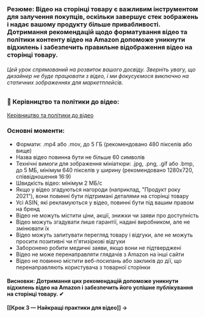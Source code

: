 ### **Резюме**: Відео на сторінці товару є важливим інструментом для залучення покупців, оскільки завершує стек зображень і надає вашому продукту більше привабливості. Дотримання рекомендацій щодо форматування відео та політики контенту відео на Amazon допоможе уникнути відхилень і забезпечить правильне відображення відео на сторінці товару.
###### Цей урок спрямований на розвиток вашого досвіду. Зверніть увагу, що дизайнер не буде працювати з відео, і ми фокусуємося виключно на статичних зображеннях для маркетплейсів.
### **🎥 Керівництво та політики до відео**:

[Керівництво та політики до відео](https://sellercentral.amazon.com/ap/signin?clientContext=130-9014780-2460638&openid.pape.max_auth_age=0&openid.return_to=https%3A%2F%2Fsellercentral.amazon.com%2Fhelp%2Fhub%2Freference%2FY4LL3M3WJEFE8MZ%3Fref%3Defph_Y4LL3M3WJEFE8MZ_cont_G2&openid.identity=http%3A%2F%2Fspecs.openid.net%2Fauth%2F2.0%2Fidentifier_select&openid.assoc_handle=sc_na_amazon_v2&openid.mode=checkid_setup&language=en_US&openid.claimed_id=http%3A%2F%2Fspecs.openid.net%2Fauth%2F2.0%2Fidentifier_select&pageId=sc_amazon_v3_unified&openid.ns=http%3A%2F%2Fspecs.openid.net%2Fauth%2F2.0&ssoResponse=eyJ6aXAiOiJERUYiLCJlbmMiOiJBMjU2R0NNIiwiYWxnIjoiQTI1NktXIn0.zqOfpJ6hW9_86Qudk6gPn1TOvYbNetKR2PnzJlkbDbfoIorOmuM_Tw.8ySJW-UTAfaS7YRQ.EDNCiLyHItXhIZIBAiza-zyyOvYE_gmprDD-pCnR_l1J3ztNGRym-elLpSgZ7Yi9gOsxpDpuxRaU893SNF1m6UuOz2R-wikZtKC3Ttv_VUaAGeB0SP6gg6JIb3RN9rEN7e1ZIBPzzQ_tHI-YrahN1Ug01KPcDpH_XVewYLf5JfPEYojnRXETq5Eecb61qjuwMfOdpx--6w.vfLBgd5XWTorozg_h90oFQ)
### **Основні моменти**:

- Формати: .mp4 або .mov, до 5 ГБ (рекомендовано 480 пікселів або вище)
- Назва відео повинна бути не більше 60 символів
- Технічні вимоги для зображення мініатюри: .jpg, .png, .gif або .bmp, до 5 МБ, мінімум 640 пікселів у ширину (рекомендовано 1280x720, співвідношення 16:9)
- Швидкість відео: мінімум 2 МБ/с
- Якщо у відео згадуються нагороди (наприклад, "Продукт року 2021"), вони повинні бути підтримані деталями на сторінці товару
- Усі ASIN, які рекламуються у відео, повинні бути під вашим правом на бренд
- Відео не можуть містити ціни, акції, знижки чи заяви про доступність
- Відео можуть згадувати лише гарантії, надані виробником, але не змінювати їх
- Відео можуть запитувати перегляд товару і відгуки, але не можуть просити позитивні чи п'ятизіркові відгуки
- Заборонено робити медичні заяви, якщо вони не підтверджені
- Відео не може перенаправляти глядачів з Amazon на інші сайти
- Відео не повинно містити веб-посилань або закликів до дії, що перенаправляють користувача з товарної сторінки

#### **Висновки**: Дотримання цих рекомендацій допоможе уникнути відхилень відео на Amazon і забезпечить його успішне публікування на сторінці товару. ✔

**[[Крок 3 — Найкращі практики для відео]] →**